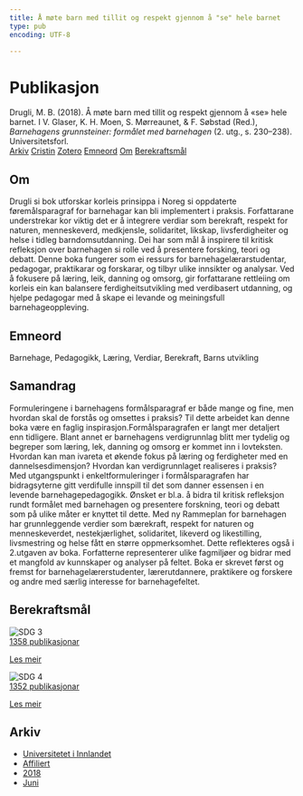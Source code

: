 ```yaml
---
title: Å møte barn med tillit og respekt gjennom å "se" hele barnet
type: pub
encoding: UTF-8

---
```

<h1>Publikasjon</h1>
<article id="csl-bib-container-ERLQ6C2J" class="csl-bib-container">
  <div class="csl-bib-body"> <div class="csl-entry">Drugli, M. B. (2018). Å møte barn med tillit og respekt gjennom å «se» hele barnet. I V. Glaser, K. H. Moen, S. Mørreaunet, &#38; F. Søbstad (Red.), <i>Barnehagens grunnsteiner: formålet med barnehagen</i> (2. utg., s. 230–238). Universitetsforl.</div> </div>
  <div class="csl-bib-buttons">
    <a href="#taxonomy-article-ERLQ6C2J" alt="archive" class="csl-bib-button">Arkiv</a>
    <a href="https://app.cristin.no/results/show.jsf?id=1594591" alt="Cristin" class="csl-bib-button">Cristin</a>
    <a href="http://zotero.org/groups/5881554/items/ERLQ6C2J" alt="Zotero" class="csl-bib-button">Zotero</a>
    <a href="#keywords-article-ERLQ6C2J" alt="keywords" class="csl-bib-button">Emneord</a>
    <a href="#about-article-ERLQ6C2J" alt="about_pub" class="csl-bib-button">Om</a>
    <a href="#sdg-article-ERLQ6C2J" alt="sdg" class="csl-bib-button">Berekraftsmål</a>
  </div>
  <div id="csl-bib-meta-container-ERLQ6C2J"></div>
</article>
<div id="csl-bib-meta-ERLQ6C2J" class="csl-bib-meta">
  <article id="about-article-ERLQ6C2J" class="about_pub-article">
    <h1>Om</h1>
    Drugli si bok utforskar korleis prinsippa i Noreg si oppdaterte føremålsparagraf for barnehagar kan bli implementert i praksis. Forfattarane understrekar kor viktig det er å integrere verdiar som berekraft, respekt for naturen, menneskeverd, medkjensle, solidaritet, likskap, livsferdigheiter og helse i tidleg barndomsutdanning. Dei har som mål å inspirere til kritisk refleksjon over barnehagen si rolle ved å presentere forsking, teori og debatt. Denne boka fungerer som ei ressurs for barnehagelærarstudentar, pedagogar, praktikarar og forskarar, og tilbyr ulike innsikter og analysar. Ved å fokusere på læring, leik, danning og omsorg, gir forfattarane rettleiing om korleis ein kan balansere ferdigheitsutvikling med verdibasert utdanning, og hjelpe pedagogar med å skape ei levande og meiningsfull barnehageoppleving.
  </article>
  <article id="keywords-article-ERLQ6C2J" class="keywords-article">
    <h1>Emneord</h1>
    Barnehage, Pedagogikk, Læring, Verdiar, Berekraft, Barns utvikling
  </article>
  <article id="abstract-article-ERLQ6C2J" class="abstract-article">
    <h1>Samandrag</h1>
    Formuleringene i barnehagens formålsparagraf er både mange og fine, men hvordan skal de forstås og omsettes i praksis? Til dette arbeidet kan denne boka være en faglig inspirasjon.Formålsparagrafen er langt mer detaljert enn tidligere. Blant annet er barnehagens verdigrunnlag blitt mer tydelig og begreper som læring, lek, danning og omsorg er kommet inn i lovteksten. Hvordan kan man ivareta et økende fokus på læring og ferdigheter med en dannelsesdimensjon? Hvordan kan verdigrunnlaget realiseres i praksis? Med utgangspunkt i enkeltformuleringer i formålsparagrafen har bidragsyterne gitt verdifulle innspill til det som danner essensen i en levende barnehagepedagogikk. Ønsket er bl.a. å bidra til kritisk refleksjon rundt formålet med barnehagen og presentere forskning, teori og debatt som på ulike måter er knyttet til dette. Med ny Rammeplan for barnehagen har grunnleggende verdier som bærekraft, respekt for naturen og menneskeverdet, nestekjærlighet, solidaritet, likeverd og likestilling, livsmestring og helse fått en større oppmerksomhet. Dette reflekteres også i 2.utgaven av boka. Forfatterne representerer ulike fagmiljøer og bidrar med et mangfold av kunnskaper og analyser på feltet. Boka er skrevet først og fremst for barnehagelærerstudenter, lærerutdannere, praktikere og forskere og andre med særlig interesse for barnehagefeltet.
  </article>
  <article id="sdg-article-ERLQ6C2J" class="sdg-article">
    <h1>Berekraftsmål</h1>
    <div class="sdg-container"><div id="sdg3" class="sdg">
        <img src="{{< params subfolder >}}images/sdg/sdg03_nn.png" class="image" alt="SDG 3">
        <div class="sdg-overlay">
          <a href="{{< params subfolder >}}nn/archive/?sdg=3#archive" class="sdg-publication-count"><span>1358</span> publikasjonar</a>
          <p><a href="https://fn.no/om-fn/fns-baerekraftsmaal/god-helse-og-livskvalitet?lang=nno-NO" class="sdg-read-more">Les meir</a></p>
        </div>
      </div> <div id="sdg4" class="sdg">
        <img src="{{< params subfolder >}}images/sdg/sdg04_nn.png" class="image" alt="SDG 4">
        <div class="sdg-overlay">
          <a href="{{< params subfolder >}}nn/archive/?sdg=4#archive" class="sdg-publication-count"><span>1352</span> publikasjonar</a>
          <p><a href="https://fn.no/om-fn/fns-baerekraftsmaal/god-utdanning?lang=nno-NO" class="sdg-read-more">Les meir</a></p>
        </div>
      </div></div>
  </article>
  <article id="taxonomy-article-ERLQ6C2J" class="taxonomy-article">
    <h1>Arkiv</h1>
    <ul>
      <li><a href="{{< params subfolder >}}nn/archive/?key=3DCRN523">Universitetet i Innlandet</a></li>
      <li><a href="{{< params subfolder >}}nn/archive/?key=II9RDAME">Affiliert</a></li>
      <li><a href="{{< params subfolder >}}nn/archive/?key=D943LLP2">2018</a></li>
      <li><a href="{{< params subfolder >}}nn/archive/?key=JT2IPSB5">Juni</a></li>
    </ul>
  </article>
</div>
